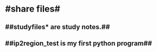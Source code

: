 #share files#
===================
##studyfiles* are study notes.##
------------------------
##ip2region_test is my first python program##
--------------------------------